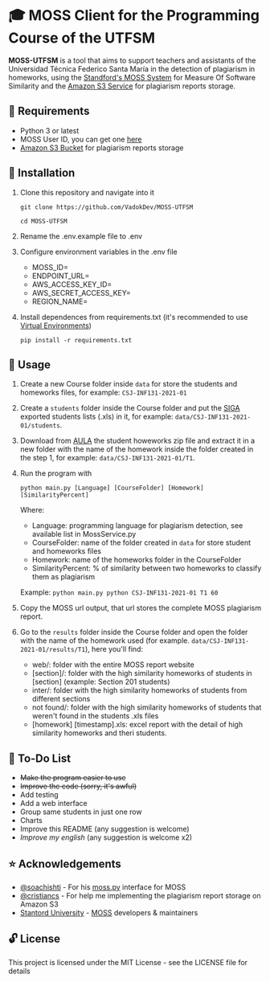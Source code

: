 # :mortar_board: MOSS Client for the Programming Course of the UTFSM

**MOSS-UTFSM** is a tool that aims to support teachers and assistants of the Universidad Técnica Federico Santa María in the detection of plagiarism in homeworks, using the [Standford's MOSS System](https://theory.stanford.edu/~aiken/moss/ "Standford's Plagiarism Detection") for Measure Of Software Similarity and the [Amazon S3 Service](https://aws.amazon.com/s3/) for plagiarism reports storage.

## :mag_right: Requirements

* Python 3 or latest
* MOSS User ID, you can get one [here](https://theory.stanford.edu/~aiken/moss/)
* [Amazon S3 Bucket](https://aws.amazon.com/s3/) for plagiarism reports storage

## :floppy_disk: Installation

1. Clone this repository and navigate into it

    ```git clone https://github.com/VadokDev/MOSS-UTFSM```
    
    ```cd MOSS-UTFSM```

2. Rename the .env.example file to .env
3. Configure environment variables in the .env file
    * MOSS_ID=
    * ENDPOINT_URL=
    * AWS_ACCESS_KEY_ID=
    * AWS_SECRET_ACCESS_KEY=
    * REGION_NAME=

3. Install dependences from requirements.txt (it's recommended to use [Virtual Environments](https://docs.python.org/3/tutorial/venv.html))

    ```pip install -r requirements.txt```

## :snake: Usage

1. Create a new Course folder inside ```data``` for store the students and homeworks files, for example: ```CSJ-INF131-2021-01```
2. Create a ```students``` folder inside the Course folder and put the [SIGA](https://siga.usm.cl/) exported students lists (.xls) in it, for example: ```data/CSJ-INF131-2021-01/students```.
2. Download from [AULA](https://aula.usm.cl/) the student howeworks zip file and extract it in a new folder with the name of the homework inside the folder created in the step 1, for example: ```data/CSJ-INF131-2021-01/T1```. 
3. Run the program with 
	
    ```python main.py [Language] [CourseFolder] [Homework] [SimilarityPercent]```
	
    Where:
    * Language: programming language for plagiarism detection, see available list in MossService.py
    * CourseFolder: name of the folder created in ```data``` for store student and homeworks files
    * Homework: name of the homeworks folder in the CourseFolder
    * SimilarityPercent: % of similarity between two homeworks to classify them as plagiarism
    
    Example: ```python main.py python CSJ-INF131-2021-01 T1 60```
    
4. Copy the MOSS url output, that url stores the complete MOSS plagiarism report. 

5. Go to the ```results``` folder inside the Course folder and open the folder with the name of the homework used (for example. ```data/CSJ-INF131-2021-01/results/T1```), here you'll find:
	* web/: folder with the entire MOSS report website
	* [section]/: folder with the high similarity homeworks of students in [section] (example: Section 201 students)
	* inter/: folder with the high similarity homeworks of students from different sections
	* not found/: folder with the high similarity homeworks of students that weren't found in the students .xls files
	* [homework] [timestamp].xls: excel report with the detail of high similarity homeworks and theri students.
	
## :memo: To-Do List
* ~~Make the program easier to use~~
* ~~Improve the code (sorry, it's awful)~~
* Add testing
* Add a web interface
* Group same students in just one row
* Charts
* Improve this README (any suggestion is welcome)
* *Improve my english* (any suggestion is welcome x2)

## :star: Acknowledgements

* [@soachishti](https://github.com/soachishti) - For his [moss.py](https://github.com/soachishti/moss.py) interface for MOSS
* [@cristiancs](https://github.com/cristiancs) - For help me implementing the plagiarism report storage on Amazon S3 
* [Stantord University](https://www.stanford.edu/) - [MOSS](https://theory.stanford.edu/~aiken/moss/) developers & maintainers

## :unlock: License

This project is licensed under the MIT License - see the LICENSE file for details


